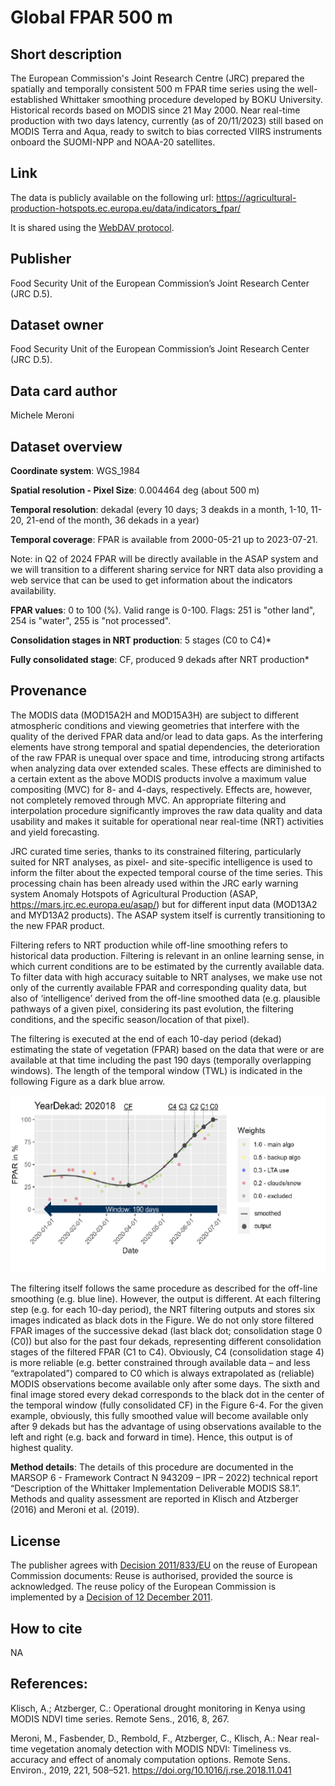# Global FPAR 500 m

## Short description
The European Commission's Joint Research Centre (JRC) prepared the spatially and temporally consistent 500 m FPAR time series using the well-established Whittaker smoothing procedure developed by BOKU University. Historical records based on MODIS since 21 May 2000. Near real-time production with two days latency, currently (as of 20/11/2023) still based on MODIS Terra and Aqua, ready to switch to bias corrected VIIRS instruments onboard the SUOMI-NPP and NOAA-20 satellites.

## Link
The data is publicly available on the following url:
https://agricultural-production-hotspots.ec.europa.eu/data/indicators_fpar/

It is shared using the [WebDAV protocol](https://en.wikipedia.org/wiki/WebDAV).

## Publisher
Food Security Unit of the European Commission’s Joint Research Center (JRC D.5).

## Dataset owner
Food Security Unit of the European Commission’s Joint Research Center (JRC D.5).

## Data card author
Michele Meroni

## Dataset overview
**Coordinate system**: WGS_1984

**Spatial resolution - Pixel Size**: 0.004464 deg (about 500 m)

**Temporal resolution**: dekadal (every 10 days; 3 deakds in a month, 1-10, 11-20, 21-end of the month, 36 dekads in a year)

**Temporal coverage**: FPAR is available from 2000-05-21 up to 2023-07-21.

Note: in Q2 of 2024 FPAR will be directly available in the ASAP system and we will transition to a different sharing service for NRT data also providing a web service that can be used to get information about the indicators availability.

**FPAR values**: 0 to 100 (%). Valid range is 0-100. Flags: 251 is "other land", 254 is "water", 255 is "not processed".

**Consolidation stages in NRT production**: 5 stages (C0 to C4)*

**Fully consolidated stage**: CF, produced 9 dekads after NRT production*

## Provenance
The MODIS data (MOD15A2H and MOD15A3H) are subject to different atmospheric conditions and viewing geometries that interfere with the quality of the derived FPAR data and/or lead to data gaps. As the interfering elements have strong temporal and spatial dependencies, the deterioration of the raw FPAR is unequal over space and time, introducing strong artifacts when analyzing data over extended scales. These effects are diminished to a certain extent as the above MODIS products involve a maximum value compositing (MVC) for 8- and 4-days, respectively. Effects are, however, not completely removed through MVC. An appropriate filtering and interpolation procedure significantly improves the raw data quality and data usability and makes it suitable for operational near real-time (NRT) activities and yield forecasting.

JRC curated time series, thanks to its constrained filtering, particularly suited for NRT analyses, as pixel- and site-specific intelligence is used to inform the filter about the expected temporal course of the time series. This processing chain has been already used within the JRC early warning system Anomaly Hotspots of Agricultural Production (ASAP, https://mars.jrc.ec.europa.eu/asap/) but for different input data (MOD13A2 and MYD13A2 products). The ASAP system itself is currently transitioning to the new FPAR product.

Filtering refers to NRT production while off-line smoothing refers to historical data production. Filtering is relevant in an online learning sense, in which current conditions are to be estimated by the currently available data. To filter data with high accuracy suitable to NRT analyses, we make use not only of the currently available FPAR and corresponding quality data, but also of ‘intelligence’ derived from the off-line smoothed data (e.g. plausible pathways of a given pixel, considering its past evolution, the filtering conditions, and the specific season/location of that pixel).

The filtering is executed at the end of each 10-day period (dekad) estimating the state of vegetation (FPAR) based on the data that were or are available at that time including the past 190 days (temporally overlapping windows). The length of the temporal window (TWL) is indicated in the following Figure as a dark blue arrow.

<img src="../../doc/images/FPAR500m.png" alt="FPAR Filtering" width="800"/>

The filtering itself follows the same procedure as described for the off-line smoothing (e.g. blue line). However, the output is different. At each filtering step (e.g. for each 10-day period), the NRT filtering outputs and stores six images indicated as black dots in the Figure. We do not only store filtered FPAR images of the successive dekad (last black dot; consolidation stage 0 (C0)) but also for the past four dekads, representing different consolidation stages of the filtered FPAR (C1 to C4). Obviously, C4 (consolidation stage 4) is more reliable (e.g. better constrained through available data – and less “extrapolated”) compared to C0 which is always extrapolated as (reliable) MODIS observations become available only after some days.
The sixth and final image stored every dekad corresponds to the black dot in the center of the temporal window (fully consolidated CF) in the Figure 6-4. For the given example, obviously, this fully smoothed value will become available only after 9 dekads but has the advantage of using observations available to the left and right (e.g. back and forward in time). Hence, this output is of highest quality.

**Method details**: The details of this procedure are documented in the MARSOP 6 - Framework Contract N 943209 – IPR – 2022) technical report “Description of the Whittaker Implementation Deliverable MODIS S8.1”. Methods and quality assessment are reported in Klisch and Atzberger (2016) and Meroni et al. (2019).

## License
The publisher agrees with [Decision 2011/833/EU](https://eur-lex.europa.eu/LexUriServ/LexUriServ.do?uri=OJ:L:2011:330:0039:0042:EN:PDF) on the reuse of European Commission documents: Reuse is authorised, provided the source is acknowledged. The reuse policy of the European Commission is implemented by a [Decision of 12 December 2011](https://eur-lex.europa.eu/legal-content/EN/TXT/?uri=CELEX:32011D0833).

## How to cite
NA

## References: 
Klisch, A.; Atzberger, C.: Operational drought monitoring in Kenya using MODIS NDVI time series. Remote Sens., 2016, 8, 267.

Meroni, M., Fasbender, D., Rembold, F., Atzberger, C., Klisch, A.: Near real-time vegetation anomaly detection with MODIS NDVI: Timeliness vs. accuracy and effect of anomaly computation options. Remote Sens. Environ., 2019, 221, 508–521. https://doi.org/10.1016/j.rse.2018.11.041